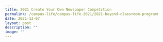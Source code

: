 ```yaml
---
title: 2021 Create Your Own Newspaper Competition
permalink: /campus-life/campus-life-2021/2021-beyond-classroom-programme-bcp-for-year-4s/
date: 2021-12-07
layout: post
description: ""
image: ""
---
```

